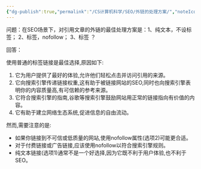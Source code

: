 ```yaml
---
{"dg-publish":true,"permalink":"/CS计算机科学/SEO/外链的处理方案/","noteIcon":"","created":"2024-07-23T16:45:21.480+08:00","updated":"2024-07-23T14:46:45.000+08:00"}
---
```



问题：在SEO场景下，对引用文章的外链的最佳处理方案是：1、纯文本，不设<a>标签；  2、<a>标签，nofollow；   3、<a>标签  ？

回答：

使用普通的<a>标签链接是最佳选择,原因如下:

1. 它为用户提供了最好的体验,允许他们轻松点击并访问引用的来源。
2. 它向搜索引擎传递链接权重,这有助于被链接网站的SEO,同时也向搜索引擎表明你的内容质量高,有可信赖的参考来源。
3. 它符合搜索引擎的指南,谷歌等搜索引擎鼓励网站用正常的链接指向有价值的内容。
4. 它有助于建立网络生态系统,促进信息的自由流动。

然而,需要注意的是:

- 如果你链接到不可信或低质量的网站,使用nofollow属性(选项2)可能更合适。
- 对于付费链接或广告链接,应该使用nofollow以符合搜索引擎规则。
- 纯文本链接(选项1)通常不是一个好选择,因为它既不利于用户体验,也不利于SEO。

